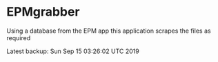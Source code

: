 # EPMgrabber
Using a database from the EPM app this application scrapes the files as required


Latest backup: Sun Sep 15 03:26:02 UTC 2019
